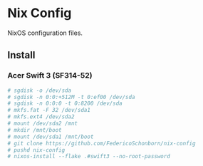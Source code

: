 # Nix Config

NixOS configuration files.

## Install

### Acer Swift 3 (SF314-52)

```bash
# sgdisk -o /dev/sda
# sgdisk -n 0:0:+512M -t 0:ef00 /dev/sda
# sgdisk -n 0:0:0 -t 0:8200 /dev/sda
# mkfs.fat -F 32 /dev/sda1
# mkfs.ext4 /dev/sda2
# mount /dev/sda2 /mnt
# mkdir /mnt/boot
# mount /dev/sda1 /mnt/boot
# git clone https://github.com/FedericoSchonborn/nix-config
# pushd nix-config
# nixos-install --flake .#swift3 --no-root-password
```

